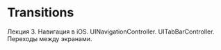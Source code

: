 # Transitions
Лекция 3. Навигация в iOS. UINavigationController. UITabBarController. Переходы между экранами.
